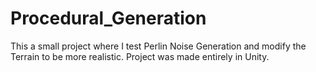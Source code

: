 # Procedural_Generation
This a small project where I test Perlin Noise Generation and modify the Terrain to be more realistic. Project was made entirely in Unity.
